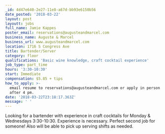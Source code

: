 ```yaml
---
_id: 4d47e640-2e27-11e8-a67d-bb93e6150b56
date_posted: '2018-03-22'
layout: post
layoutt: jobs
full_name: Jamie Kappes
poster_email: reservations@augusteandmarcel.com
business_name: Auguste & Marcel
business_url: www.augusteandmarcel.com
location: 1716 S Congress Ave
title: Bartender/Server
category: floor
qualifications: 'Basic wine knowledge, craft cocktail experience'
job_type: part_time
hours: '3:30-10:30'
start: Immediate
compensation: $5.85 + tips
how_to_apply: >-
  email resume to reservations@augusteandmarcel.com or apply in person any day
  after 4 pm.
date: '2018-03-22T23:18:17.363Z'
message: ' '
---
```

Looking for a bartender with experience in craft cocktails for Monday & Wednesdays 3:30-10:30. Experience is necessary. Perfect second job for someone! Also will be able to pick up serving shifts as needed.

